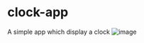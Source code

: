# clock-app
A simple app which display a clock 
![image](https://user-images.githubusercontent.com/86983570/200881189-186d7943-5029-4dc5-b403-467198b117a0.png)

